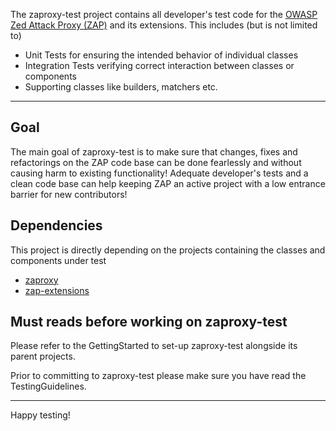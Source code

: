 The zaproxy-test project contains all developer's test code for the [OWASP Zed Attack Proxy (ZAP)](https://code.google.com/p/zaproxy) and its extensions. This includes (but is not limited to)
  * Unit Tests for ensuring the intended behavior of individual classes
  * Integration Tests verifying correct interaction between classes or components
  * Supporting classes like builders, matchers etc.


---


## Goal ##

The main goal of zaproxy-test is to make sure that changes, fixes and refactorings on the ZAP code base can be done fearlessly and without causing harm to existing functionality! Adequate developer's tests and a clean code base can help keeping ZAP an active project with a low entrance barrier for new contributors!

## Dependencies ##

This project is directly depending on the projects containing the classes and components under test
  * [zaproxy](http://code.google.com/p/zaproxy)
  * [zap-extensions](http://code.google.com/p/zap-extensions)

## Must reads before working on zaproxy-test ##

Please refer to the GettingStarted to set-up zaproxy-test alongside its parent projects.

Prior to committing to zaproxy-test please make sure you have read the TestingGuidelines.


---


Happy testing!